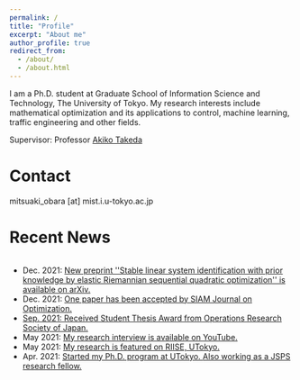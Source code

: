 ```yaml
---
permalink: /
title: "Profile"
excerpt: "About me"
author_profile: true
redirect_from: 
  - /about/
  - /about.html
---
```


I am a Ph.D. student at Graduate School of Information Science and Technology, The University of Tokyo. My research interests include mathematical optimization and its applications to control, machine learning, traffic engineering and other fields.

Supervisor: Professor [Akiko Takeda](https://www.or.mist.i.u-tokyo.ac.jp/takeda/index-e.html)

Contact
========
mitsuaki_obara [at] mist.i.u-tokyo.ac.jp

Recent News
========
<div style="overflow:scroll; width:100%; height:200px">  
  <ul>
    <li> Dec. 2021: <a href="https://arxiv.org/abs/2112.14043"> New preprint ''Stable linear system identification with prior knowledge by elastic Riemannian sequential quadratic optimization'' is available on arXiv. </a>  </li>
    <li> Dec. 2021: <a href="https://epubs.siam.org/doi/10.1137/20M1370173">One paper has been accepted by SIAM Journal on Optimization.  </li>
    <li> Sep. 2021: <a href="https://orsj.org/?page_id=1125">Received Student Thesis Award from Operations Research Society of Japan.</a> </li>
    <li> May 2021: <a href="https://www.youtube.com/watch?v=NDrEhYjI5Tk">My research interview is available on YouTube.</a> </li>
    <li> May 2021: <a href="https://www.riise.u-tokyo.ac.jp/news-vxe-interview-obara/"> My research is featured on RIISE, UTokyo. </a> </li>
    <li> Apr. 2021: <a href="https://www.or.mist.i.u-tokyo.ac.jp/members/"> Started my Ph.D. program at UTokyo. </a> <a href="https://www.jsps.go.jp/j-pd/data/saiyo_ichiran/r03/dc1/r3_dc1.pdf"> Also working as a JSPS research fellow. </a> </li>
    <li> Nov. 2020: <a href="https://www.riise.u-tokyo.ac.jp/projects/vxe/"> A research proposal has been selected for a sprouting research in value exchange engineering from RIISE, UTokyo. </a> </li>
    <li> Sep. 2020: <a href="https://arxiv.org/abs/2009.07153"> New preprint ''Sequential quadratic optimization for nonlinear optimization problems on Riemannian manifolds'' is available on arXiv. </a> </li> 
    <li> Mar. 2020: Opened this website. </li>
  </ul>
</div>


